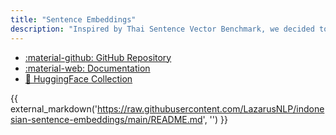 ```yaml
---
title: "Sentence Embeddings"
description: "Inspired by Thai Sentence Vector Benchmark, we decided to embark on the journey of training Indonesian sentence embedding models!"
---
```


- [:material-github: GitHub Repository](https://github.com/LazarusNLP/indonesian-sentence-embeddings)
- [:material-web: Documentation](https://lazarusnlp.github.io/indonesian-sentence-embeddings/)
- [🤗 HuggingFace Collection](https://huggingface.co/collections/LazarusNLP/indonesian-sentence-embedding-6541fce662e82d932ff360c5)

{{ external_markdown('https://raw.githubusercontent.com/LazarusNLP/indonesian-sentence-embeddings/main/README.md', '') }}